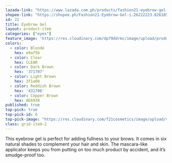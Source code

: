```yaml
---
lazada-link: "https://www.lazada.com.ph/products/fashion21-eyebrow-gel-i254089475-s349000732.html?spm=a2o4l.seller.list.10.5de16cc9mJV7yb&mp=1"
shopee-link: "https://shopee.ph/Fashion21-Eyebrow-Gel-i.26222223.826165375"
id: 22
title: Eyebrow Gel
layout: product-item
categories: ["eyes"]
feature_image: 'https://res.cloudinary.com/dp79ddrmc/image/upload/products/eyebrowGel.jpg'
colors:
  - color: Blonde
    hex: e9af5b
  - color: Clear
    hex: CLEAR
  - color: Dark Brown
    hex: '371707'
  - color: Light Brown
    hex: 3f1a08
  - color: Reddish Brown
    hex: '431706'
  - color: Copper Brown
    hex: AE6938
published: true
top-pick: true
top-pick-id: 6
top-pick-image: "https://res.cloudinary.com/f21cosmetics/image/upload/v1487229561/tp-eyebrow-gel2.jpg"
class: grid-item-2
---
```

This eyebrow gel is perfect for adding fullness to your brows. It comes in six natural shades to complement your hair and skin. The mascara-like applicator keeps you from putting on too much product by accident, and it’s smudge-proof too.
